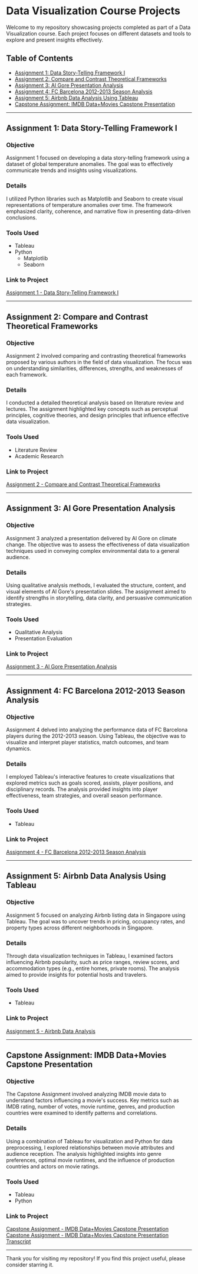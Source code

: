 # Data Visualization Course Projects

Welcome to my repository showcasing projects completed as part of a Data Visualization course. Each project focuses on different datasets and tools to explore and present insights effectively.

## Table of Contents
- [Assignment 1: Data Story-Telling Framework I](#assignment-1-data-story-telling-framework-i)
- [Assignment 2: Compare and Contrast Theoretical Frameworks](#assignment-2-compare-and-contrast-theoretical-frameworks)
- [Assignment 3: Al Gore Presentation Analysis](#assignment-3-al-gore-presentation-analysis)
- [Assignment 4: FC Barcelona 2012-2013 Season Analysis](#assignment-4-fc-barcelona-2012-2013-season-analysis)
- [Assignment 5: Airbnb Data Analysis Using Tableau](#assignment-5-airbnb-data-analysis-using-tableau)
- [Capstone Assignment: IMDB Data+Movies Capstone Presentation](#capstone-assignment-imdb-datamovies-capstone-presentation)

---

## Assignment 1: Data Story-Telling Framework I

### Objective
Assignment 1 focused on developing a data story-telling framework using a dataset of global temperature anomalies. The goal was to effectively communicate trends and insights using visualizations.

### Details
I utilized Python libraries such as Matplotlib and Seaborn to create visual representations of temperature anomalies over time. The framework emphasized clarity, coherence, and narrative flow in presenting data-driven conclusions.

### Tools Used
- Tableau
- Python
  - Matplotlib
  - Seaborn

### Link to Project
[Assignment 1 - Data Story-Telling Framework I](Assignment_1_Shin_Thant_Aung)

---

## Assignment 2: Compare and Contrast Theoretical Frameworks

### Objective
Assignment 2 involved comparing and contrasting theoretical frameworks proposed by various authors in the field of data visualization. The focus was on understanding similarities, differences, strengths, and weaknesses of each framework.

### Details
I conducted a detailed theoretical analysis based on literature review and lectures. The assignment highlighted key concepts such as perceptual principles, cognitive theories, and design principles that influence effective data visualization.

### Tools Used
- Literature Review
- Academic Research

### Link to Project
[Assignment 2 - Compare and Contrast Theoretical Frameworks](Assignment_2_Shin_Thant_Aung)

---

## Assignment 3: Al Gore Presentation Analysis

### Objective
Assignment 3 analyzed a presentation delivered by Al Gore on climate change. The objective was to assess the effectiveness of data visualization techniques used in conveying complex environmental data to a general audience.

### Details
Using qualitative analysis methods, I evaluated the structure, content, and visual elements of Al Gore's presentation slides. The assignment aimed to identify strengths in storytelling, data clarity, and persuasive communication strategies.

### Tools Used
- Qualitative Analysis
- Presentation Evaluation

### Link to Project
[Assignment 3 - Al Gore Presentation Analysis](Assignment_3_Shin_Thant_Aung)

---

## Assignment 4: FC Barcelona 2012-2013 Season Analysis

### Objective
Assignment 4 delved into analyzing the performance data of FC Barcelona players during the 2012-2013 season. Using Tableau, the objective was to visualize and interpret player statistics, match outcomes, and team dynamics.

### Details
I employed Tableau's interactive features to create visualizations that explored metrics such as goals scored, assists, player positions, and disciplinary records. The analysis provided insights into player effectiveness, team strategies, and overall season performance.

### Tools Used
- Tableau

### Link to Project
[Assignment 4 - FC Barcelona 2012-2013 Season Analysis](Assignment_4_Shin_Thant_Aung)

---

## Assignment 5: Airbnb Data Analysis Using Tableau

### Objective
Assignment 5 focused on analyzing Airbnb listing data in Singapore using Tableau. The goal was to uncover trends in pricing, occupancy rates, and property types across different neighborhoods in Singapore.

### Details
Through data visualization techniques in Tableau, I examined factors influencing Airbnb popularity, such as price ranges, review scores, and accommodation types (e.g., entire homes, private rooms). The analysis aimed to provide insights for potential hosts and travelers.

### Tools Used
- Tableau

### Link to Project
[Assignment 5 - Airbnb Data Analysis](Assignment_5_Shin_Thant_Aung)

---

## Capstone Assignment: IMDB Data+Movies Capstone Presentation

### Objective
The Capstone Assignment involved analyzing IMDB movie data to understand factors influencing a movie's success. Key metrics such as IMDB rating, number of votes, movie runtime, genres, and production countries were examined to identify patterns and correlations.

### Details
Using a combination of Tableau for visualization and Python for data preprocessing, I explored relationships between movie attributes and audience reception. The analysis highlighted insights into genre preferences, optimal movie runtimes, and the influence of production countries and actors on movie ratings.

### Tools Used
- Tableau
- Python

### Link to Project
[Capstone Assignment - IMDB Data+Movies Capstone Presentation](Capstone_Shin_Thant_Aung)
[Capstone Assignment - IMDB Data+Movies Capstone Presentation Transcript](Capstone_Shin_Thant_Aung_Transcript)

---

Thank you for visiting my repository! If you find this project useful, please consider starring it.

